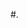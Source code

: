 #.
<html lang="en">
<head>
    <meta charset="UTF-8">
      <meta name="viewport" content="width=device-width, initial-scale=1.0">
      <title>Reloj Maestro - Tienda de Relojes</title>
      <link rel="stylesheet" href="https://stackpath.bootstrapcdn.com/bootstrap/4.5.2/css/bootstrap.min.css">
<body>
       <style>
        .card-img-top {
          height: 200px;
          object-fit: cover;
        }

        body {
            font-family: 'Arial', sans-serif;
            overflow-x: hidden;
            background: linear-gradient(45deg,rgba(255, 255, 255, 0.1) , black);;
      }

      .navbar-brand img{ max-height: 500px;
      }
      .navbar-brand {
            font-size: 1.5rem;
            font-weight: bold;
            color: #fff;
            text-shadow: 0 0 20px rgba(0, 255, 255, 0.5);
        }


        /* Tablets */
        @media screen and (max-width: 768px) {
            .menu {
                display: none;
                width: 100%;
                position: absolute;
                top: 60px;
                left: 0;
                background: var(--primary-color);
                flex-direction: column;
                text-align: center;
            }

            .menu.active {
                display: flex;
            }

            .menu li {
                padding: 1rem;
                border-top: 100px solid rgba(255,255,255,0.1);
            }

            .menu-toggle {
                display: block;
            }

            .grid-container {
                grid-template-columns: repeat(2, 1fr);
            }
        }

        /* Móviles */
        @media screen and (max-width: 480px) {
            .grid-container {
                grid-template-columns: 1fr;
            }
        }

      </style>
    </head>
    <body>
      <header>
        <nav class="navbar navbar-expand-lg navbar-dark bg-dark">
          <a class="navbar-brand" href="#">Reloj Maestro</a>
          <button class="navbar-toggler" type="button" data-toggle="collapse" data-target="#navbarNav" aria-controls="navbarNav" aria-expanded="false" aria-label="Toggle navigation">
            <span class="navbar-toggler-icon"></span>
          </button>
          <div class="collapse navbar-collapse" id="navbarNav">
            <ul class="navbar-nav">
              <li class="nav-item active">
                <a class="nav-link" href="#">Inicio <span class="sr-only"></span></a>
              </li>
              <li class="nav-item">
                <a class="nav-link" href="#">Productos</a>
              </li>
              <li class="nav-item">
            <a class="nav-link" href="https://jd-354.github.io/SOBRE-NOSOTROS-/">Sobre Nosotros</a>
              </li>
              <li class="nav-item">
                <a class="nav-link" href="https://jd-354.github.io/CONTATANOS-/">Contacto</a>
              </li>
            </ul>
          </div>
        </nav>

        <img src="https://blog-inolvidable.joyeriasbizzarro.com/hubfs/2024_MIDO_Blog_BannerHome_Desk.jpg"  class="d-block w-100" width="350" height="350">
      </header>
    
      <main>
        <div id="carouselExampleIndicators" class="carousel slide" data-ride="carousel">
          <ol class="carousel-indicators">
            <li data-target="#carouselExampleIndicators" data-slide-to="0" class="active"></li>
            <li data-target="#carouselExampleIndicators" data-slide-to="1"></li>
            <li data-target="#carouselExampleIndicators" data-slide-to="2"></li>
          </ol>
          <div class="carousel-inner">
            <div class="carousel-item active">
        </div>
            <div class="carousel-item">
              <img src="#" class="d-block w-100" alt="Reloj 2"width="0" height="0">
            </div>
            <div class="carousel-item">
              <img src="#" class="d-block w-100" alt="Reloj 3" width="0" height="0">
            </div>
          </div>
          <a class="carousel-control-prev" href="#carouselExampleIndicators" role="button" data-slide="prev">
            <span class="carousel-control-prev-icon" aria-hidden="true"></span>
            <span class="sr-only">Previous</span>
          </a>
          <a class="carousel-control-next" href="#carouselExampleIndicators" role="button" data-slide="next">
            <span class="carousel-control-next-icon" aria-hidden="true"></span>
            <span class="sr-only">Next</span>
          </a>
        </div>
    <main>
        <div class="container my-5"></div>
        <section id="contacto" class="contact-section">
            <div class="container">
                <h3 class="mb-3"></h3>
                <div class="row">
                    <!-- Información de Contacto -->
                    <div class="mb-3">
                <div class=".contact-info">
                    <li>
              <strong>Somos una empresa dedicada a la venta de relojes exclusivos de las marcas más prestigiosas del mundo. Nuestra pasión por los relojes de alta calidad nos ha llevado a crear esta colección, que hemos cuidado con gran esmero para ofrecerte los mejores productos.</strong>
              <strong>Nuestro equipo de expertos en relojería ha seleccionado cada uno de estos modelos, asegurándose de que cumplan con los más altos estándares de calidad y diseño. Nos enorgullece poder compartir esta colección contigo y esperamos que encuentres el reloj perfecto para complementar tu estilo de vida.</strong>
              <strong>Si tienes alguna pregunta o necesitas más información, no dudes en contactarnos. Estaremos encantados de asistirte.</strong >
            </li>
            </div>
          </div>
